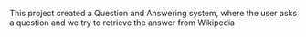 This project created a Question and Answering system, where the user asks a question
and we try to retrieve the answer from Wikipedia